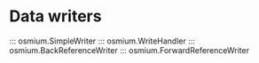 # Data writers

::: osmium.SimpleWriter
::: osmium.WriteHandler
::: osmium.BackReferenceWriter
::: osmium.ForwardReferenceWriter

